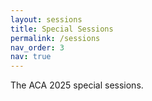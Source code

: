```yaml
---
layout: sessions
title: Special Sessions
permalink: /sessions
nav_order: 3
nav: true
---
```


The ACA 2025 special sessions.

